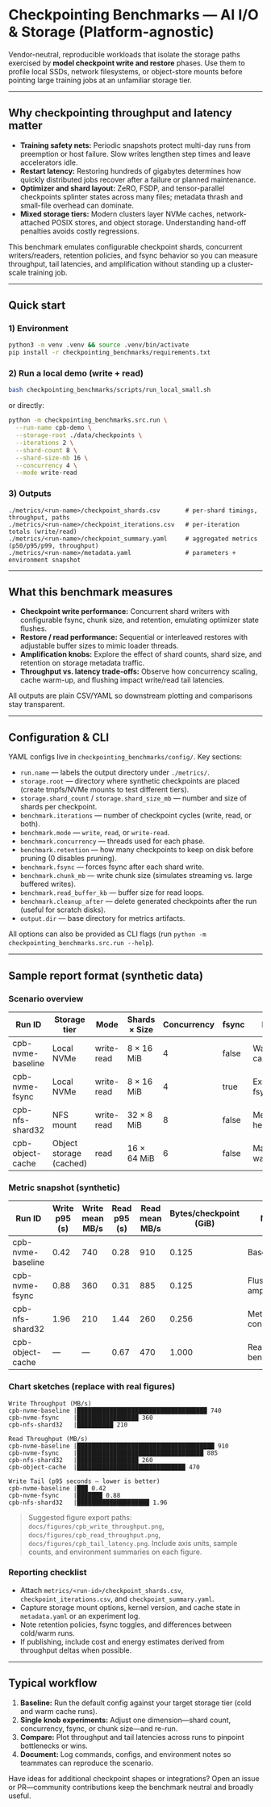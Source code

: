 # Checkpointing Benchmarks — AI I/O & Storage (Platform-agnostic)

Vendor-neutral, reproducible workloads that isolate the storage paths exercised by **model checkpoint write and restore** phases. Use them to profile local SSDs, network filesystems, or object-store mounts before pointing large training jobs at an unfamiliar storage tier.

---

## Why checkpointing throughput and latency matter

- **Training safety nets:** Periodic snapshots protect multi-day runs from preemption or host failure. Slow writes lengthen step times and leave accelerators idle.
- **Restart latency:** Restoring hundreds of gigabytes determines how quickly distributed jobs recover after a failure or planned maintenance.
- **Optimizer and shard layout:** ZeRO, FSDP, and tensor-parallel checkpoints splinter states across many files; metadata thrash and small-file overhead can dominate.
- **Mixed storage tiers:** Modern clusters layer NVMe caches, network-attached POSIX stores, and object storage. Understanding hand-off penalties avoids costly regressions.

This benchmark emulates configurable checkpoint shards, concurrent writers/readers, retention policies, and fsync behavior so you can measure throughput, tail latencies, and amplification without standing up a cluster-scale training job.

---

## Quick start

### 1) Environment
```bash
python3 -m venv .venv && source .venv/bin/activate
pip install -r checkpointing_benchmarks/requirements.txt
```

### 2) Run a local demo (write + read)
```bash
bash checkpointing_benchmarks/scripts/run_local_small.sh
```

or directly:
```bash
python -m checkpointing_benchmarks.src.run \
  --run-name cpb-demo \
  --storage-root ./data/checkpoints \
  --iterations 2 \
  --shard-count 8 \
  --shard-size-mb 16 \
  --concurrency 4 \
  --mode write-read
```

### 3) Outputs
```
./metrics/<run-name>/checkpoint_shards.csv       # per-shard timings, throughput, paths
./metrics/<run-name>/checkpoint_iterations.csv   # per-iteration totals (write/read)
./metrics/<run-name>/checkpoint_summary.yaml     # aggregated metrics (p50/p95/p99, throughput)
./metrics/<run-name>/metadata.yaml               # parameters + environment snapshot
```

---

## What this benchmark measures
- **Checkpoint write performance:** Concurrent shard writers with configurable fsync, chunk size, and retention, emulating optimizer state flushes.
- **Restore / read performance:** Sequential or interleaved restores with adjustable buffer sizes to mimic loader threads.
- **Amplification knobs:** Explore the effect of shard counts, shard size, and retention on storage metadata traffic.
- **Throughput vs. latency trade-offs:** Observe how concurrency scaling, cache warm-up, and flushing impact write/read tail latencies.

All outputs are plain CSV/YAML so downstream plotting and comparisons stay transparent.

---

## Configuration & CLI

YAML configs live in `checkpointing_benchmarks/config/`. Key sections:

- `run.name` — labels the output directory under `./metrics/`.
- `storage.root` — directory where synthetic checkpoints are placed (create tmpfs/NVMe mounts to test different tiers).
- `storage.shard_count` / `storage.shard_size_mb` — number and size of shards per checkpoint.
- `benchmark.iterations` — number of checkpoint cycles (write, read, or both).
- `benchmark.mode` — `write`, `read`, or `write-read`.
- `benchmark.concurrency` — threads used for each phase.
- `benchmark.retention` — how many checkpoints to keep on disk before pruning (0 disables pruning).
- `benchmark.fsync` — forces fsync after each shard write.
- `benchmark.chunk_mb` — write chunk size (simulates streaming vs. large buffered writes).
- `benchmark.read_buffer_kb` — buffer size for read loops.
- `benchmark.cleanup_after` — delete generated checkpoints after the run (useful for scratch disks).
- `output.dir` — base directory for metrics artifacts.

All options can also be provided as CLI flags (run `python -m checkpointing_benchmarks.src.run --help`).

---

## Sample report format (synthetic data)

### Scenario overview
| Run ID | Storage tier | Mode | Shards × Size | Concurrency | fsync | Notes |
| --- | --- | --- | --- | --- | --- | --- |
| cpb-nvme-baseline | Local NVMe | write-read | 8 × 16 MiB | 4 | false | Warm cache |
| cpb-nvme-fsync | Local NVMe | write-read | 8 × 16 MiB | 4 | true | Explicit fsync |
| cpb-nfs-shard32 | NFS mount | write-read | 32 × 8 MiB | 8 | false | Metadata-heavy |
| cpb-object-cache | Object storage (cached) | read | 16 × 64 MiB | 6 | false | Manifest warmed |

### Metric snapshot (synthetic)
| Run ID | Write p95 (s) | Write mean MB/s | Read p95 (s) | Read mean MB/s | Bytes/checkpoint (GiB) | Notes |
| --- | --- | --- | --- | --- | --- | --- |
| cpb-nvme-baseline | 0.42 | 740 | 0.28 | 910 | 0.125 | Baseline |
| cpb-nvme-fsync | 0.88 | 360 | 0.31 | 885 | 0.125 | Flush amplification |
| cpb-nfs-shard32 | 1.96 | 210 | 1.44 | 260 | 0.256 | Metadata constrained |
| cpb-object-cache | — | — | 0.67 | 470 | 1.000 | Read-only benchmark |

### Chart sketches (replace with real figures)
````text
Write Throughput (MB/s)
cpb-nvme-baseline |████████████████████████████████████ 740
cpb-nvme-fsync    |█████████████████ 360
cpb-nfs-shard32   |██████████ 210

Read Throughput (MB/s)
cpb-nvme-baseline |██████████████████████████████████████ 910
cpb-nvme-fsync    |███████████████████████████████████ 885
cpb-nfs-shard32   |█████████████████ 260
cpb-object-cache  |██████████████████████████████ 470

Write Tail (p95 seconds – lower is better)
cpb-nvme-baseline |███ 0.42
cpb-nvme-fsync    |███████ 0.88
cpb-nfs-shard32   |████████████████████ 1.96
````

> Suggested figure export paths: `docs/figures/cpb_write_throughput.png`, `docs/figures/cpb_read_throughput.png`, `docs/figures/cpb_tail_latency.png`. Include axis units, sample counts, and environment summaries on each figure.

### Reporting checklist
- Attach `metrics/<run-id>/checkpoint_shards.csv`, `checkpoint_iterations.csv`, and `checkpoint_summary.yaml`.
- Capture storage mount options, kernel version, and cache state in `metadata.yaml` or an experiment log.
- Note retention policies, fsync toggles, and differences between cold/warm runs.
- If publishing, include cost and energy estimates derived from throughput deltas when possible.

---

## Typical workflow
1. **Baseline:** Run the default config against your target storage tier (cold and warm cache runs).
2. **Single knob experiments:** Adjust one dimension—shard count, concurrency, fsync, or chunk size—and re-run.
3. **Compare:** Plot throughput and tail latencies across runs to pinpoint bottlenecks or wins.
4. **Document:** Log commands, configs, and environment notes so teammates can reproduce the scenario.

Have ideas for additional checkpoint shapes or integrations? Open an issue or PR—community contributions keep the benchmark neutral and broadly useful.
